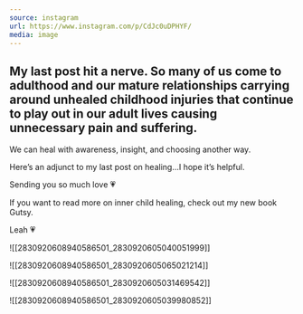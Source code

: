 ```yaml
---
source: instagram
url: https://www.instagram.com/p/CdJc0uDPHYF/
media: image
---
```


## My last post hit a nerve. So many of us come to adulthood and our mature relationships carrying around unhealed childhood injuries that continue to play out in our adult lives causing unnecessary pain and suffering.

We can heal with awareness, insight, and choosing another way.

Here’s an adjunct to my last post on healing…I hope it’s helpful.

Sending you so much love 💗

If you want to read more on inner child healing, check out my new book Gutsy.

Leah 💗

![[2830920608940586501_2830920605040051999]]

![[2830920608940586501_2830920605065021214]]

![[2830920608940586501_2830920605031469542]]

![[2830920608940586501_2830920605039980852]]

